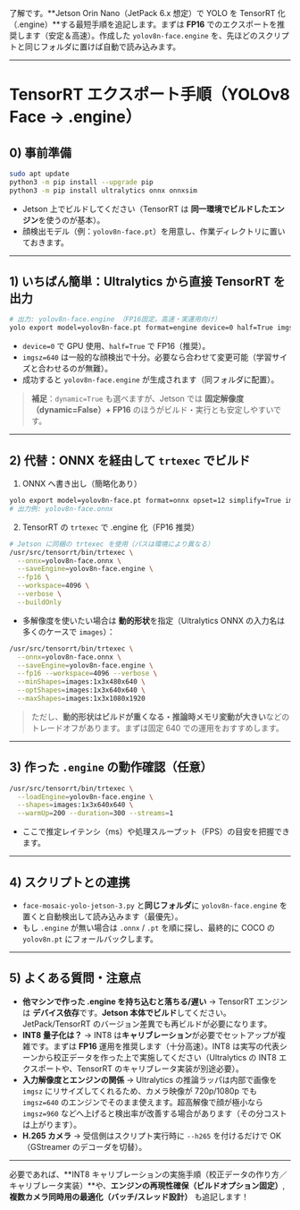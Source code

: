 了解です。**Jetson Orin Nano（JetPack 6.x 想定）で YOLO を TensorRT 化（.engine）**する最短手順を追記します。まずは **FP16** でのエクスポートを推奨します（安定＆高速）。作成した `yolov8n-face.engine` を、先ほどのスクリプトと同じフォルダに置けば自動で読み込みます。

---

# TensorRT エクスポート手順（YOLOv8 Face → .engine）

## 0) 事前準備

```bash
sudo apt update
python3 -m pip install --upgrade pip
python3 -m pip install ultralytics onnx onnxsim
```

- Jetson 上でビルドしてください（TensorRT は **同一環境でビルドしたエンジン**を使うのが基本）。
- 顔検出モデル（例：`yolov8n-face.pt`）を用意し、作業ディレクトリに置いておきます。

---

## 1) いちばん簡単：Ultralytics から**直接 TensorRT** を出力

```bash
# 出力: yolov8n-face.engine （FP16固定。高速・実運用向け）
yolo export model=yolov8n-face.pt format=engine device=0 half=True imgsz=640 dynamic=False workers=1
```

- `device=0` で GPU 使用、`half=True` で FP16（推奨）。
- `imgsz=640` は一般的な顔検出で十分。必要なら合わせて変更可能（学習サイズと合わせるのが無難）。
- 成功すると `yolov8n-face.engine` が生成されます（同フォルダに配置）。

> **補足**：`dynamic=True` も選べますが、Jetson では **固定解像度（dynamic=False）+ FP16** のほうがビルド・実行とも安定しやすいです。

---

## 2) 代替：ONNX を経由して `trtexec` でビルド

1. ONNX へ書き出し（簡略化あり）

```bash
yolo export model=yolov8n-face.pt format=onnx opset=12 simplify=True imgsz=640
# 出力例: yolov8n-face.onnx
```

2. TensorRT の `trtexec` で .engine 化（FP16 推奨）

```bash
# Jetson に同梱の trtexec を使用（パスは環境により異なる）
/usr/src/tensorrt/bin/trtexec \
  --onnx=yolov8n-face.onnx \
  --saveEngine=yolov8n-face.engine \
  --fp16 \
  --workspace=4096 \
  --verbose \
  --buildOnly
```

- 多解像度を使いたい場合は **動的形状**を指定（Ultralytics ONNX の入力名は多くのケースで `images`）：

```bash
/usr/src/tensorrt/bin/trtexec \
  --onnx=yolov8n-face.onnx \
  --saveEngine=yolov8n-face.engine \
  --fp16 --workspace=4096 --verbose \
  --minShapes=images:1x3x480x640 \
  --optShapes=images:1x3x640x640 \
  --maxShapes=images:1x3x1080x1920
```

> ただし、**動的形状はビルドが重くなる・推論時メモリ変動が大きい**などのトレードオフがあります。まずは固定 640 での運用をおすすめします。

---

## 3) 作った `.engine` の動作確認（任意）

```bash
/usr/src/tensorrt/bin/trtexec \
  --loadEngine=yolov8n-face.engine \
  --shapes=images:1x3x640x640 \
  --warmUp=200 --duration=300 --streams=1
```

- ここで推定レイテンシ（ms）や処理スループット（FPS）の目安を把握できます。

---

## 4) スクリプトとの連携

- `face-mosaic-yolo-jetson-3.py` と**同じフォルダ**に `yolov8n-face.engine` を置くと自動検出して読み込みます（最優先）。
- もし `.engine` が無い場合は `.onnx` / `.pt` を順に探し、最終的に COCO の `yolov8n.pt` にフォールバックします。

---

## 5) よくある質問・注意点

- **他マシンで作った .engine を持ち込むと落ちる/遅い**
  → TensorRT エンジンは **デバイス依存**です。**Jetson 本体でビルド**してください。JetPack/TensorRT のバージョン差異でも再ビルドが必要になります。
- **INT8 量子化は？**
  → INT8 は**キャリブレーション**が必要でセットアップが複雑です。まずは **FP16** 運用を推奨します（十分高速）。INT8 は実写の代表シーンから校正データを作った上で実施してください（Ultralytics の INT8 エクスポートや、TensorRT のキャリブレータ実装が別途必要）。
- **入力解像度とエンジンの関係**
  → Ultralytics の推論ラッパは内部で画像を `imgsz` にリサイズしてくれるため、カメラ映像が 720p/1080p でも `imgsz=640` のエンジンでそのまま使えます。超高解像で顔が極小なら `imgsz=960` などへ上げると検出率が改善する場合があります（その分コストは上がります）。
- **H.265 カメラ**
  → 受信側はスクリプト実行時に `--h265` を付けるだけで OK（GStreamer のデコーダを切替）。

---

必要であれば、**INT8 キャリブレーションの実施手順（校正データの作り方／キャリブレータ実装）**や、**エンジンの再現性確保（ビルドオプション固定）**, **複数カメラ同時用の最適化（バッチ/スレッド設計）** も追記します！
